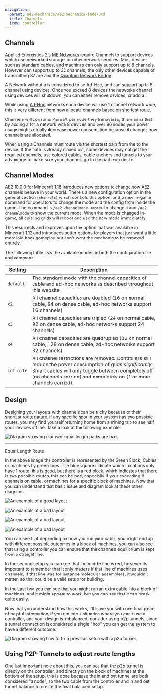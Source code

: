 ```yaml
---
navigation:
  parent: ae2-mechanics/ae2-mechanics-index.md
  title: Channels
  icon: controller
---
```

## Channels

Applied Energistics 2's [ME Networks](../me-network.md) require
Channels to support devices which use networked storage, or other network
services. Most devices such as standard cables, and machines can only support
up to 8 channels. However <ItemLink id="fluix_covered_dense_cable"/> can support up
to 32 channels, the only other devices capable of transmitting 32 are <ItemLink id="me_p2p_tunnel" />
and the [Quantum Network Bridge](quantum-bridge.md).

A Network without a <ItemLink id="controller"/>
is considered to be Ad-Hoc, and can support up to 8 channel using devices.
Once you exceed 8 devices the networks channel using devices will shutdown,
you can either remove devices, or add a <ItemLink id="controller"/>.

While using [Ad-Hoc](ad-hoc-networks.md) networks each device will
use 1 channel network wide, this is very different from how <ItemLink
id="controller"/> allocate channels based on
shortest route.

Channels will consume 1⁄128 ae/t per node they transverse, this means that by
adding a <ItemLink id="controller"/> for a
network with 8 devices and over 96 nodes your power usage might actually
decrease power consumption because it changes how channels are allocated.

When using a <ItemLink id="controller"/>
Channels must route via the shortest path from the <ItemLink
id="controller"/> to the device. If the path is
already maxed out, some devices may not get their required channels, use
colored cables, cable anchors and tunnels to your advantage to make sure your
channels go in the path you desire.

## Channel Modes

AE2 10.0.0 for Minecraft 1.18 introduces new options to change how AE2 channels behave in your world.
There's a new configuration option in the general section (`channels`) which controls this option, and a new in-game
command for operators to change the mode and the config from inside the game. The command is `/ae2 channelmode <mode>`
to change it and `/ae2 channelmode` to show the current mode. When the mode is changed in-game, all existing grids will
reboot and use the new mode immediately.

This resurrects and improves upon the option that was available in Minecraft 1.12 and introduces better options for
players that just want a little more laid back gameplay but don't want the mechanic to be removed entirely.

The following table lists the available modes in both the configuration file and command.

| Setting    | Description                                                                                                                                                                                                                               |
| ---------- | ----------------------------------------------------------------------------------------------------------------------------------------------------------------------------------------------------------------------------------------- |
| `default`  | The standard mode with the channel capacities of cable and ad-hoc networks as described throughout this website                                                                                                                           |
| `x2`       | All channel capacities are doubled (16 on normal cable, 64 on dense cable, ad-hoc networks support 16 channels)                                                                                                                           |
| `x3`       | All channel capacities are tripled (24 on normal cable, 92 on dense cable, ad-hoc networks support 24 channels)                                                                                                                           |
| `x4`       | All channel capacities are quadrupled (32 on normal cable, 128 on dense cable, ad-hoc networks support 32 channels)                                                                                                                       |
| `infinite` | All channel restrictions are removed. Controllers still reduce the power consumption of grids _significantly_. Smart cables will only toggle between completely off (no channels carried) and completely on (1 or more channels carried). |

## Design

Designing your layouts with channels can be tricky because of their shortest
route nature, if any specific spot in your system has two possible routes, you
may find yourself returning home from a mining trip to see half your devices
offline. Take a look at the following example:

![Diagram showing that two equal length paths are bad.](../../assets/channels/badLength.png)

---

Equal Length Route

In the above image the controller is represented by the Green Block, Cables or
machines by green lines. The blue square indicate which Locations only have 1
route; this is good, but there is a red block, which indicates that there is
two possible routes, this can be bad, especially if your exceeding 8 channels
on cable, or machines for a specific block of machines. Now that you can
understand that basic issue and diagram look at these other diagrams.

<div className="tile"><div className="tile">

![An example of a good layout](../../assets/channels/good_split.png)

</div><div className="tile">

![An example of a bad layout](../../assets/channels/bad_split3.png)

</div><div className="tile">

![An example of a bad layout](../../assets/channels/bad_split.png)

</div><div className="tile">

![An example of a bad layout](../../assets/channels/bad_split2.png)

</div></div>

You can see that depending on how you run your cable, you might end up with
different possible outcomes in a block of machines, you can also see that
using a controller you can ensure that the channels equilibrium is kept from a
straight line.

In the second setup you can see that the middle line is red, however its
important to remember that it only matters if that line of machines uses
channels, if that line was for instance molecular assemblers, it wouldn't
matter, so that could be a valid setup for building.

In the Last two you can see that you might run an extra cable into a block of
machines, and it might appear to work, but you can see that it can break quite
easily.

Now that you understand how this works, I'll leave you with one final piece of
helpful information, if you run into a situation where you can't use a
controller, and your design is imbalanced, consider using p2p tunnels, since a
tunnel connection is considered a single "hop" you can get the system to have
a different outcome.

![Diagram showing how to fix a previous setup with a p2p tunnel.](../../assets/channels/p2psplit.png)

## Using P2P-Tunnels to adjust route lengths

One last important note about this, you can see that the p2p tunnel is
directly on the controller, and directly on the block of machines at the
bottom of the setup, this is done because the in and out tunnel are both
considered "a node", so the two cable from the controller and in and out
tunnel balance to create the final balanced setup.
